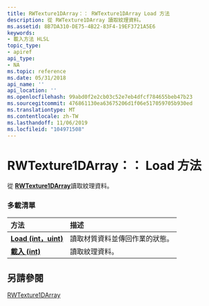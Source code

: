 ```yaml
---
title: RWTexture1DArray：： RWTexture1DArray Load 方法
description: 從 RWTexture1DArray 讀取紋理資料。
ms.assetid: 8B7DA310-DE75-4B22-83F4-19EF3721A5E6
keywords:
- 載入方法 HLSL
topic_type:
- apiref
api_type:
- NA
ms.topic: reference
ms.date: 05/31/2018
api_name: ''
api_location: ''
ms.openlocfilehash: 99abd0f2e2cb03c52e7eb4dfcf784655beb47b23
ms.sourcegitcommit: 476861130ea63675206d1f06e517059705b930ed
ms.translationtype: MT
ms.contentlocale: zh-TW
ms.lasthandoff: 11/06/2019
ms.locfileid: "104971508"
---
```

# <a name="rwtexture1darrayload-methods"></a>RWTexture1DArray：： Load 方法

從 [**RWTexture1DArray**](sm5-object-rwtexture1darray.md)讀取紋理資料。

### <a name="overload-list"></a>多載清單



| 方法                                                      | 描述                                                           |
|:------------------------------------------------------------|:----------------------------------------------------------------------|
| [**Load (int，uint)**](rwtexture1darray-load-float-uint-.md) | 讀取材質資料並傳回作業的狀態。<br/> |
| [**載入 (int)**](rwtexture1darray-load-float-.md)           | 讀取紋理資料。<br/>                                        |



## <a name="see-also"></a>另請參閱

<dl> <dt>

[RWTexture1DArray](sm5-object-rwtexture1darray.md)
</dt> </dl>

 

 





